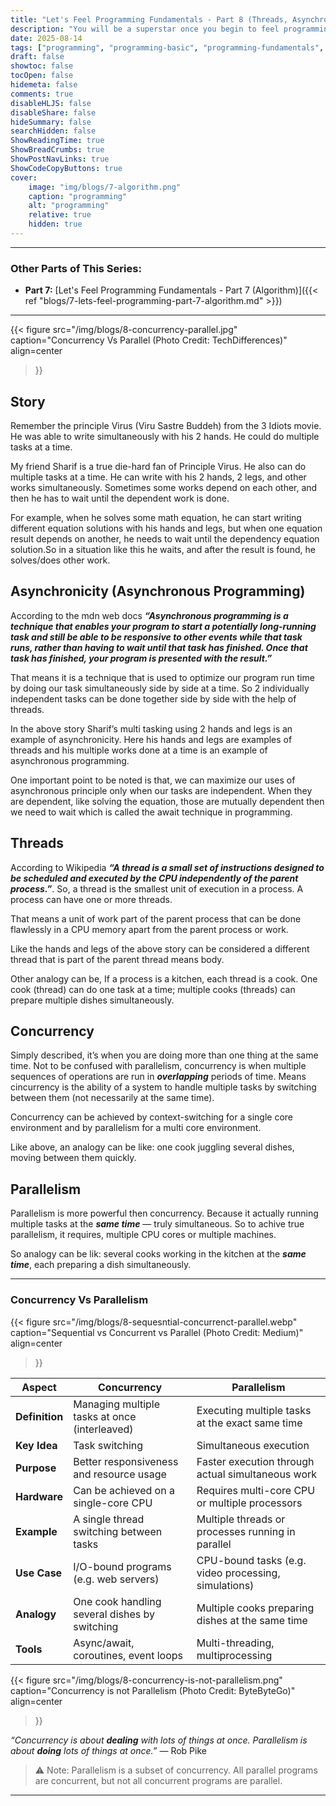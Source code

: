 ```yaml
---
title: "Let's Feel Programming Fundamentals - Part 8 (Threads, Asynchronicity, Concurrency, Parallelism)"
description: "You will be a superstar once you begin to feel programming"
date: 2025-08-14
tags: ["programming", "programming-basic", "programming-fundamentals", "threads", "asynchronicity", "concurrency", "parallelism"]
draft: false
showtoc: false
tocOpen: false
hidemeta: false
comments: true
disableHLJS: false
disableShare: false
hideSummary: false
searchHidden: false
ShowReadingTime: true
ShowBreadCrumbs: true
ShowPostNavLinks: true
ShowCodeCopyButtons: true
cover:
    image: "img/blogs/7-algorithm.png"
    caption: "programming"
    alt: "programming"
    relative: true
    hidden: true
---
```


---
### Other Parts of This Series:
- **Part 7:** [Let's Feel Programming Fundamentals - Part 7 (Algorithm)]({{< ref "blogs/7-lets-feel-programming-part-7-algorithm.md" >}})
---

{{< figure
    src="/img/blogs/8-concurrency-parallel.jpg"
    caption="Concurrency Vs Parallel (Photo Credit: TechDifferences)"
    align=center
>}}

## Story
Remember the principle Virus (Viru Sastre Buddeh) from the 3 Idiots movie. He was able to write simultaneously with his 2 hands. He could do multiple tasks at a time. 

My friend Sharif is a true die-hard fan of Principle Virus. He also can do multiple tasks at a time. He can write with his 2 hands, 2 legs, and other works simultaneously. Sometimes some works depend on each other, and then he has to wait until the dependent work is done. 

For example, when he solves some math equation, he can start writing different equation solutions with his hands and legs, but when one equation result depends on another, he needs to wait until the dependency equation solution.So in a situation like this he waits, and after the result is found, he solves/does other work.

## Asynchronicity (Asynchronous Programming)
According to the mdn web docs ***“Asynchronous programming is a technique that enables your program to start a potentially long-running task and still be able to be responsive to other events while that task runs, rather than having to wait until that task has finished. Once that task has finished, your program is presented with the result.”***

That means it is a technique that is used to optimize our program run time by doing our task simultaneously side by side at a time. So 2 individually independent tasks can be done together side by side with the help of threads.

In the above story Sharif’s multi tasking using 2 hands and legs is an example of asynchronicity. Here his hands and legs are examples of threads and his multiple works done at a time is an example of asynchronous programming.

One important point to be noted is that, we can maximize our uses of asynchronous principle only when our tasks are independent. When they are dependent, like solving the equation, those are mutually dependent then we need to wait which is called the await technique in programming.

## Threads
According to Wikipedia ***“A thread is a small set of instructions designed to be scheduled and executed by the CPU independently of the parent process.”***. So, a thread is the smallest unit of execution in a process. A process can have one or more threads.

That means a unit of work part of the parent process that can be done flawlessly in a CPU memory apart from the parent process or work. 

Like the hands and legs of the above story can be considered a different thread that is part of the parent thread means body.

Other analogy can be, If a process is a kitchen, each thread is a cook. One cook (thread) can do one task at a time; multiple cooks (threads) can prepare multiple dishes simultaneously.

## Concurrency
Simply described, it’s when you are doing more than one thing at the same time. Not to be confused with parallelism, concurrency is when multiple sequences of operations are run in ***overlapping*** periods of time. Means cincurrency is the ability of a system to handle multiple tasks by switching between them (not necessarily at the same time).

Concurrency can be achieved by context-switching for a single core environment and by parallelism for a multi core environment.

Like above, an analogy can be like: one cook juggling several dishes, moving between them quickly.

## Parallelism
Parallelism is more powerful then concurrency. Because it actually running multiple tasks at the ***same time*** — truly simultaneous. So to achive true parallelism, it requires, multiple CPU cores or multiple machines.

So analogy can be lik: several cooks working in the kitchen at the ***same time***, each preparing a dish simultaneously.

---

### Concurrency Vs Parallelism
{{< figure
    src="/img/blogs/8-sequesntial-concurrenct-parallel.webp"
    caption="Sequential vs Concurrent vs Parallel (Photo Credit: Medium)"
    align=center
>}}

| Aspect | Concurrency | Parallelism |
|--------|-------------|-------------|
| **Definition** | Managing multiple tasks at once (interleaved) | Executing multiple tasks at the exact same time |
| **Key Idea** | Task switching | Simultaneous execution |
| **Purpose** | Better responsiveness and resource usage | Faster execution through actual simultaneous work |
| **Hardware** | Can be achieved on a single-core CPU | Requires multi-core CPU or multiple processors |
| **Example** | A single thread switching between tasks | Multiple threads or processes running in parallel |
| **Use Case** | I/O-bound programs (e.g. web servers) | CPU-bound tasks (e.g. video processing, simulations) |
| **Analogy** | One cook handling several dishes by switching | Multiple cooks preparing dishes at the same time |
| **Tools** | Async/await, coroutines, event loops | Multi-threading, multiprocessing |

{{< figure
    src="/img/blogs/8-concurrency-is-not-parallelism.png"
    caption="Concurrency is not Parallelism (Photo Credit: ByteByteGo)"
    align=center
>}}

*“Concurrency is about **dealing** with lots of things at once. Parallelism is about **doing** lots of things at once.”* — Rob Pike

> ⚠️ Note: Parallelism is a subset of concurrency. All parallel programs are concurrent, but not all concurrent programs are parallel.
---
